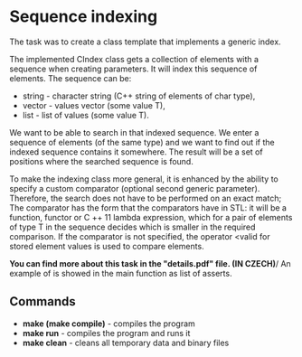 # Sequence indexing
The task was to create a class template that implements a generic index.

The implemented CIndex class gets a collection of elements with a sequence when creating parameters. It will index this sequence of elements. The sequence can be:
- string - character string (C++ string of elements of char type),
- vector<T> - values vector (some value T),
- list<T> - list of values (some value T).

We want to be able to search in that indexed sequence. We enter a sequence of elements (of the same type) and we want to find out if the indexed sequence contains it somewhere. The result will be a set of positions where the searched sequence is found.

To make the indexing class more general, it is enhanced by the ability to specify a custom comparator (optional second generic parameter). Therefore, the search does not have to be performed on an exact match; The comparator has the form that the comparators have in STL: it will be a function, functor or C ++ 11 lambda expression, which for a pair of elements of type T in the sequence decides which is smaller in the required comparison. If the comparator is not specified, the operator <valid for stored element values is used to compare elements.

**You can find more about this task in the "details.pdf" file. (IN CZECH)**/
An example of is showed in the main function as list of asserts.

## Commands
- **make (make compile)** - compiles the program
- **make run** - compiles the program and runs it
- **make clean** - cleans all temporary data and binary files 
